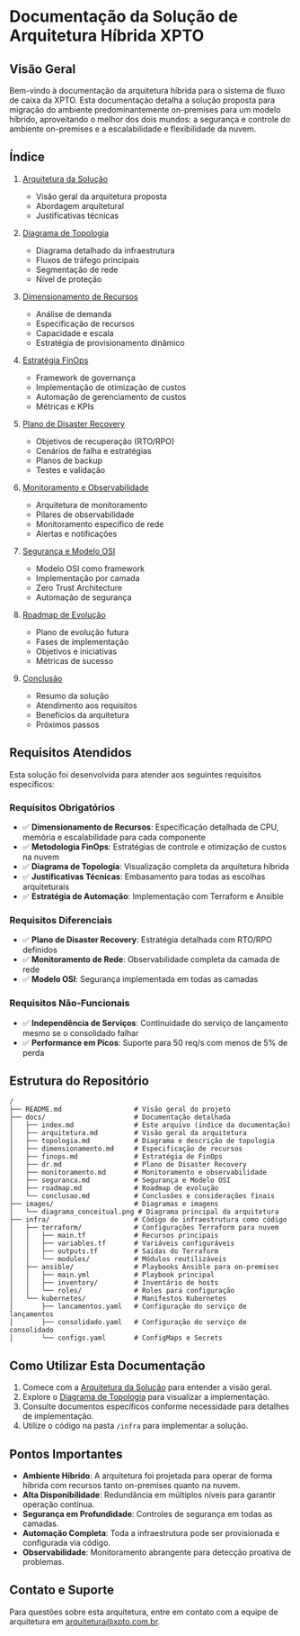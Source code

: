 # Documentação da Solução de Arquitetura Híbrida XPTO

## Visão Geral

Bem-vindo à documentação da arquitetura híbrida para o sistema de fluxo de caixa da XPTO. Esta documentação detalha a solução proposta para migração do ambiente predominantemente on-premises para um modelo híbrido, aproveitando o melhor dos dois mundos: a segurança e controle do ambiente on-premises e a escalabilidade e flexibilidade da nuvem.

## Índice

1. [Arquitetura da Solução](./arquitetura.md)
   - Visão geral da arquitetura proposta
   - Abordagem arquitetural
   - Justificativas técnicas

2. [Diagrama de Topologia](./topologia.md)
   - Diagrama detalhado da infraestrutura
   - Fluxos de tráfego principais
   - Segmentação de rede
   - Nível de proteção

3. [Dimensionamento de Recursos](./dimensionamento.md)
   - Análise de demanda
   - Especificação de recursos
   - Capacidade e escala
   - Estratégia de provisionamento dinâmico

4. [Estratégia FinOps](./finops.md)
   - Framework de governança
   - Implementação de otimização de custos
   - Automação de gerenciamento de custos
   - Métricas e KPIs

5. [Plano de Disaster Recovery](./dr.md)
   - Objetivos de recuperação (RTO/RPO)
   - Cenários de falha e estratégias
   - Planos de backup
   - Testes e validação

6. [Monitoramento e Observabilidade](./monitoramento.md)
   - Arquitetura de monitoramento
   - Pilares de observabilidade
   - Monitoramento específico de rede
   - Alertas e notificações

7. [Segurança e Modelo OSI](./seguranca.md)
   - Modelo OSI como framework
   - Implementação por camada
   - Zero Trust Architecture
   - Automação de segurança

8. [Roadmap de Evolução](./roadmap.md)
   - Plano de evolução futura
   - Fases de implementação
   - Objetivos e iniciativas
   - Métricas de sucesso

9. [Conclusão](./conclusao.md)
   - Resumo da solução
   - Atendimento aos requisitos
   - Benefícios da arquitetura
   - Próximos passos

## Requisitos Atendidos

Esta solução foi desenvolvida para atender aos seguintes requisitos específicos:

### Requisitos Obrigatórios

- ✅ **Dimensionamento de Recursos**: Especificação detalhada de CPU, memória e escalabilidade para cada componente
- ✅ **Metodologia FinOps**: Estratégias de controle e otimização de custos na nuvem
- ✅ **Diagrama de Topologia**: Visualização completa da arquitetura híbrida
- ✅ **Justificativas Técnicas**: Embasamento para todas as escolhas arquiteturais
- ✅ **Estratégia de Automação**: Implementação com Terraform e Ansible

### Requisitos Diferenciais

- ✅ **Plano de Disaster Recovery**: Estratégia detalhada com RTO/RPO definidos
- ✅ **Monitoramento de Rede**: Observabilidade completa da camada de rede
- ✅ **Modelo OSI**: Segurança implementada em todas as camadas

### Requisitos Não-Funcionais

- ✅ **Independência de Serviços**: Continuidade do serviço de lançamento mesmo se o consolidado falhar
- ✅ **Performance em Picos**: Suporte para 50 req/s com menos de 5% de perda

## Estrutura do Repositório

```
/
├── README.md                  # Visão geral do projeto
├── docs/                      # Documentação detalhada
│   ├── index.md               # Este arquivo (índice da documentação)
│   ├── arquitetura.md         # Visão geral da arquitetura
│   ├── topologia.md           # Diagrama e descrição de topologia
│   ├── dimensionamento.md     # Especificação de recursos
│   ├── finops.md              # Estratégia de FinOps
│   ├── dr.md                  # Plano de Disaster Recovery
│   ├── monitoramento.md       # Monitoramento e observabilidade
│   ├── seguranca.md           # Segurança e Modelo OSI
│   ├── roadmap.md             # Roadmap de evolução
│   └── conclusao.md           # Conclusões e considerações finais
├── images/                    # Diagramas e imagens
│   └── diagrama_conceitual.png # Diagrama principal da arquitetura
├── infra/                     # Código de infraestrutura como código
│   ├── terraform/             # Configurações Terraform para nuvem
│   │   ├── main.tf            # Recursos principais
│   │   ├── variables.tf       # Variáveis configuráveis
│   │   ├── outputs.tf         # Saídas do Terraform
│   │   └── modules/           # Módulos reutilizáveis
│   ├── ansible/               # Playbooks Ansible para on-premises
│   │   ├── main.yml           # Playbook principal
│   │   ├── inventory/         # Inventário de hosts
│   │   └── roles/             # Roles para configuração
│   └── kubernetes/            # Manifestos Kubernetes
│       ├── lancamentos.yaml   # Configuração do serviço de lançamentos
│       ├── consolidado.yaml   # Configuração do serviço de consolidado
│       └── configs.yaml       # ConfigMaps e Secrets
```

## Como Utilizar Esta Documentação

1. Comece com a [Arquitetura da Solução](./arquitetura.md) para entender a visão geral.
2. Explore o [Diagrama de Topologia](./topologia.md) para visualizar a implementação.
3. Consulte documentos específicos conforme necessidade para detalhes de implementação.
4. Utilize o código na pasta `/infra` para implementar a solução.

## Pontos Importantes

- **Ambiente Híbrido**: A arquitetura foi projetada para operar de forma híbrida com recursos tanto on-premises quanto na nuvem.
- **Alta Disponibilidade**: Redundância em múltiplos níveis para garantir operação contínua.
- **Segurança em Profundidade**: Controles de segurança em todas as camadas.
- **Automação Completa**: Toda a infraestrutura pode ser provisionada e configurada via código.
- **Observabilidade**: Monitoramento abrangente para detecção proativa de problemas.

## Contato e Suporte

Para questões sobre esta arquitetura, entre em contato com a equipe de arquitetura em [arquitetura@xpto.com.br](mailto:arquitetura@xpto.com.br).
